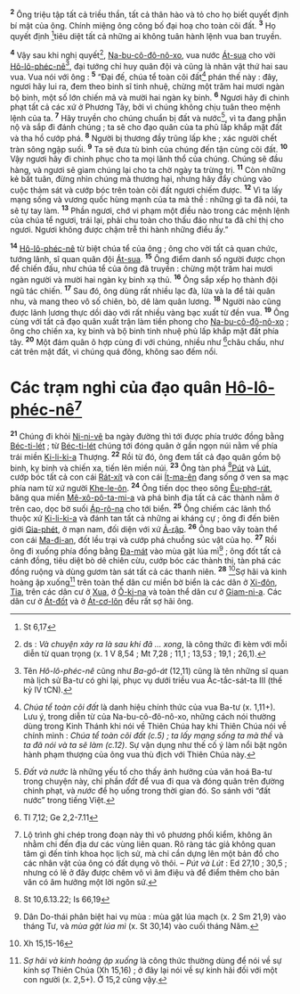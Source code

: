 <sup><b>2</b></sup> Ông triệu tập tất cả triều thần, tất cả thân hào và tỏ cho họ biết quyết định bí mật của ông. Chính miệng ông công bố đại hoạ cho toàn cõi đất. <sup><b>3</b></sup> Họ quyết định [^1*]tiêu diệt tất cả những ai không tuân hành lệnh vua ban truyền.

<sup><b>4</b></sup> Vậy sau khi nghị quyết[^2], [Na-bu-cô-đô-nô-xo](), vua nước [Át-sua]() cho vời [Hô-lô-phéc-nê]()[^3], đại tướng chỉ huy quân đội và cũng là nhân vật thứ hai sau vua. Vua nói với ông : <sup><b>5</b></sup> “Đại đế, chúa tể toàn cõi đất[^4] phán thế này : đây, ngươi hãy lui ra, đem theo binh sĩ tinh nhuệ, chừng một trăm hai mươi ngàn bộ binh, một số lớn chiến mã và mười hai ngàn kỵ binh. <sup><b>6</b></sup> Ngươi hãy đi chinh phạt tất cả các xứ ở Phương Tây, bởi vì chúng không chịu tuân theo mệnh lệnh của ta. <sup><b>7</b></sup> Hãy truyền cho chúng chuẩn bị đất và nước[^5], vì ta đang phẫn nộ và sắp đi đánh chúng ; ta sẽ cho đạo quân của ta phủ lấp khắp mặt đất và tha hồ cướp phá. <sup><b>8</b></sup> Người bị thương đầy trũng lấp khe ; xác người chết tràn sông ngập suối. <sup><b>9</b></sup> Ta sẽ đưa tù binh của chúng đến tận cùng cõi đất. <sup><b>10</b></sup> Vậy ngươi hãy đi chinh phục cho ta mọi lãnh thổ của chúng. Chúng sẽ đầu hàng, và ngươi sẽ giam chúng lại cho ta chờ ngày ta trừng trị. <sup><b>11</b></sup> Còn những kẻ bất tuân, đừng nhìn chúng mà thương hại, nhưng hãy đẩy chúng vào cuộc thảm sát và cướp bóc trên toàn cõi đất ngươi chiếm được. <sup><b>12</b></sup> Vì ta lấy mạng sống và vương quốc hùng mạnh của ta mà thề : những gì ta đã nói, ta sẽ tự tay làm. <sup><b>13</b></sup> Phần ngươi, chớ vi phạm một điều nào trong các mệnh lệnh của chúa tể ngươi, trái lại, phải chu toàn cho thấu đáo như ta đã chỉ thị cho ngươi. Ngươi không được chậm trễ thi hành những điều ấy.”

<sup><b>14</b></sup> [Hô-lô-phéc-nê]() từ biệt chúa tể của ông ; ông cho vời tất cả quan chức, tướng lãnh, sĩ quan quân đội [Át-sua](). <sup><b>15</b></sup> Ông điểm danh số người được chọn để chiến đấu, như chúa tể của ông đã truyền : chừng một trăm hai mươi ngàn người và mười hai ngàn kỵ binh xạ thủ. <sup><b>16</b></sup> Ông sắp xếp họ thành đội ngũ tác chiến. <sup><b>17</b></sup> Sau đó, ông dùng rất nhiều lạc đà, lừa và la để tải quân nhu, và mang theo vô số chiên, bò, dê làm quân lương. <sup><b>18</b></sup> Người nào cũng được lãnh lương thực dồi dào với rất nhiều vàng bạc xuất từ đền vua. <sup><b>19</b></sup> Ông cùng với tất cả đạo quân xuất trận làm tiền phong cho [Na-bu-cô-đô-nô-xo]() ; ông cho chiến xa, kỵ binh và bộ binh tinh nhuệ phủ lấp khắp mặt đất phía tây. <sup><b>20</b></sup> Một đám quân ô hợp cùng đi với chúng, nhiều như [^2*]châu chấu, như cát trên mặt đất, vì chúng quá đông, không sao đếm nổi.


# Các trạm nghỉ của đạo quân [Hô-lô-phéc-nê]()[^6]
<sup><b>21</b></sup> Chúng đi khỏi [Ni-ni-vê]() ba ngày đường thì tới được phía trước đồng bằng [Béc-ti-lét]() ; từ [Béc-ti-lét]() chúng tới đóng quân ở gần ngọn núi nằm về phía trái miền [Ki-li-ki-a]() Thượng. <sup><b>22</b></sup> Rồi từ đó, ông đem tất cả đạo quân gồm bộ binh, kỵ binh và chiến xa, tiến lên miền núi. <sup><b>23</b></sup> Ông tàn phá [^3*][Pút]() và [Lút](), cướp bóc tất cả con cái [Rát-xít]() và con cái [Ít-ma-ên]() đang sống ở ven sa mạc phía nam từ xứ người [Khe-le-ôn](). <sup><b>24</b></sup> Ông tiến dọc theo sông [Êu-phơ-rát](), băng qua miền [Mê-xô-pô-ta-mi-a]() và phá bình địa tất cả các thành nằm ở trên cao, dọc bờ suối [Áp-rô-na]() cho tới biển. <sup><b>25</b></sup> Ông chiếm các lãnh thổ thuộc xứ [Ki-li-ki-a]() và đánh tan tất cả những ai kháng cự ; ông đi đến biên giới [Gia-phét](), ở mạn nam, đối diện với xứ [Ả-rập](). <sup><b>26</b></sup> Ông bao vây toàn thể con cái [Ma-đi-an](), đốt lều trại và cướp phá chuồng súc vật của họ. <sup><b>27</b></sup> Rồi ông đi xuống phía đồng bằng [Đa-mát]() vào mùa gặt lúa mì[^7] ; ông đốt tất cả cánh đồng, tiêu diệt bò dê chiên cừu, cướp bóc các thành thị, tàn phá các đồng ruộng và dùng gươm tàn sát tất cả các thanh niên. <sup><b>28</b></sup> [^4*]Sợ hãi và kinh hoàng ập xuống[^8] trên toàn thể dân cư miền bờ biển là các dân ở [Xi-đôn](), [Tia](), trên các dân cư ở [Xua](), ở [Ô-ki-na]() và toàn thể dân cư ở [Giam-ni-a](). Các dân cư ở [Át-đốt]() và ở [Át-cơ-lôn]() đều rất sợ hãi ông.

[^2]: ds : *Và chuyện xảy ra là sau khi đã ... xong*, là công thức đi kèm với mỗi diễn từ quan trọng (x. 1 V 8,54 ; Mt 7,28 ; 11,1 ; 13,53 ; 19,1 ; 26,1).
[^3]: Tên *Hô-lô-phéc-nê* cũng như *Ba-gô-át* (12,11) cũng là tên những sĩ quan mà lịch sử Ba-tư có ghi lại, phục vụ dưới triều vua Ác-tắc-sát-ta III (thế kỷ IV tCN).
[^4]: *Chúa tể toàn cõi đất* là danh hiệu chính thức của vua Ba-tư (x. 1,11+). Lưu ý, trong diễn từ của Na-bu-cô-đô-nô-xo, những cách nói thường dùng trong Kinh Thánh khi nói về Thiên Chúa hay khi Thiên Chúa nói về chính mình : *Chúa tể toàn cõi đất (c.5) ; ta lấy mạng sống ta mà thề* và *ta đã nói và ta sẽ làm (c.12)*. Sự vận dụng như thế cố ý làm nổi bật ngôn hành phạm thượng của ông vua thù địch với Thiên Chúa này.
[^5]: *Đất và nước* là những yếu tố cho thấy ảnh hưởng của văn hoá Ba-tư trong chuyện này, chỉ phần *đất* để vua đi qua và đóng quân trên đường chinh phạt, và *nước* để họ uống trong thời gian đó. So sánh với “đất nước” trong tiếng Việt.
[^6]: Lộ trình ghi chép trong đoạn này thì vô phương phối kiểm, không ăn nhằm chi đến địa dư các vùng liên quan. Rõ ràng tác giả không quan tâm gì đến tính khoa học lịch sử, mà chỉ cần dựng lên một bản đồ cho các nhân vật của ông có đất dụng võ thôi. – *Pút và Lút* : Ed 27,10 ; 30,5 ; nhưng có lẽ ở đây được chêm vô vì âm điệu và để điểm thêm cho bản văn có âm hưởng một lời ngôn sứ.
[^7]: Dân Do-thái phân biệt hai vụ mùa : mùa gặt lúa mạch (x. 2 Sm 21,9) vào tháng Tư, và *mùa gặt lúa mì* (x. St 30,14) vào cuối tháng Năm.
[^8]: *Sợ hãi và kinh hoàng ập xuống* là công thức thường dùng để nói về sự kính sợ Thiên Chúa (Xh 15,16) ; ở đây lại nói về sự kinh hãi đối với một con người (x. 2,5+). Ở 15,2 cũng vậy.
[^1*]: St 6,17
[^2*]: Tl 7,12; Ge 2,2-7.11
[^3*]: St 10,6.13.22; Is 66,19
[^4*]: Xh 15,15-16